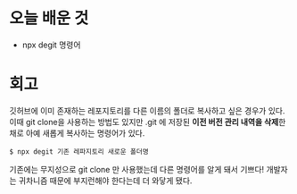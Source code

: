 # 오늘 배운 것

* npx degit 명령어

# 회고 

깃허브에 이미 존재하는 레포지토리를 다른 이름의 폴더로 복사하고 싶은 경우가 있다. 이때 git clone을 사용하는 방법도 있지만 .git 에 저장된 **이전 버전 관리 내역을 삭제**한 채로 
아예 새롭게 복사하는 명령어가 있다.

```
$ npx degit 기존 레파지토리 새로운 폴더명
```

기존에는 무지성으로 git clone 만 사용했는데 다른 명령어를 알게 돼서 기쁘다! 개발자는 귀차니즘 때문에 부지런해야 한다는데 더 와닿게 됐다.
